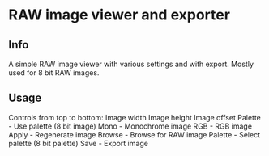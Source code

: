 # RAW image viewer and exporter

## Info
A simple RAW image viewer with various settings and with export.
Mostly used for 8 bit RAW images.

## Usage
Controls from top to bottom:
Image width
Image height
Image offset
Palette - Use palette (8 bit image)
Mono - Monochrome image
RGB - RGB image
Apply - Regenerate image
Browse - Browse for RAW image
Palette - Select palette (8 bit palette)
Save - Export image
